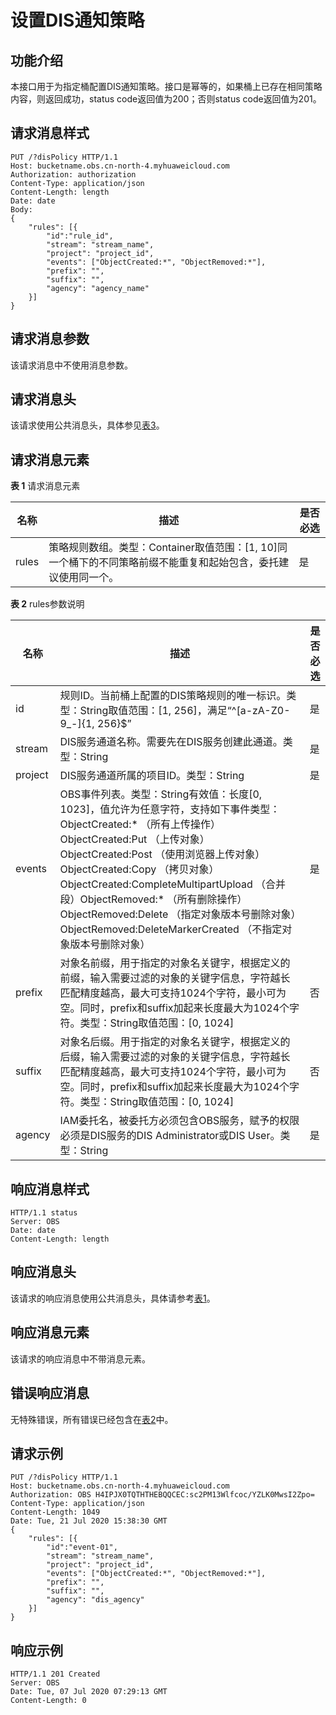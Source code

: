 # 设置DIS通知策略<a name="obs_04_0139"></a>

## 功能介绍<a name="section19372229152946"></a>

本接口用于为指定桶配置DIS通知策略。接口是幂等的，如果桶上已存在相同策略内容，则返回成功，status code返回值为200；否则status code返回值为201。

## 请求消息样式<a name="section51167945152946"></a>

```
PUT /?disPolicy HTTP/1.1
Host: bucketname.obs.cn-north-4.myhuaweicloud.com 
Authorization: authorization
Content-Type: application/json
Content-Length: length
Date: date
Body:
{
    "rules": [{
        "id":"rule_id",
        "stream": "stream_name",
        "project": "project_id",
        "events": ["ObjectCreated:*", "ObjectRemoved:*"],
        "prefix": "",
        "suffix": "",
        "agency": "agency_name"
    }]
}
```

## 请求消息参数<a name="section1298623631616"></a>

该请求消息中不使用消息参数。

## 请求消息头<a name="section16227023104816"></a>

该请求使用公共消息头，具体参见[表3](构造请求.md#table25197309)。

## 请求消息元素<a name="section23158684"></a>

**表 1**  请求消息元素

|名称|描述|是否必选|
|--|--|--|
|rules|策略规则数组。类型：Container取值范围：[1, 10]同一个桶下的不同策略前缀不能重复和起始包含，委托建议使用同一个。|是|


**表 2**  rules参数说明

|名称|描述|是否必选|
|--|--|--|
|id|规则ID。当前桶上配置的DIS策略规则的唯一标识。类型：String取值范围：[1, 256]，满足“^[a-zA-Z0-9_-]{1, 256}$”|是|
|stream|DIS服务通道名称。需要先在DIS服务创建此通道。类型：String|是|
|project|DIS服务通道所属的项目ID。类型：String|是|
|events|OBS事件列表。类型：String有效值：长度[0, 1023]，值允许为任意字符，支持如下事件类型：ObjectCreated:* （所有上传操作）ObjectCreated:Put （上传对象）ObjectCreated:Post （使用浏览器上传对象）ObjectCreated:Copy （拷贝对象）ObjectCreated:CompleteMultipartUpload （合并段）ObjectRemoved:* （所有删除操作）ObjectRemoved:Delete （指定对象版本号删除对象）ObjectRemoved:DeleteMarkerCreated （不指定对象版本号删除对象）|是|
|prefix|对象名前缀，用于指定的对象名关键字，根据定义的前缀，输入需要过滤的对象的关键字信息，字符越长匹配精度越高，最大可支持1024个字符，最小可为空。同时，prefix和suffix加起来长度最大为1024个字符。类型：String取值范围：[0, 1024]|否|
|suffix|对象名后缀。用于指定的对象名关键字，根据定义的后缀，输入需要过滤的对象的关键字信息，字符越长匹配精度越高，最大可支持1024个字符，最小可为空。同时，prefix和suffix加起来长度最大为1024个字符。类型：String取值范围：[0, 1024]|否|
|agency|IAM委托名，被委托方必须包含OBS服务，赋予的权限必须是DIS服务的DIS Administrator或DIS User。类型：String|是|


## 响应消息样式<a name="section920694152946"></a>

```
HTTP/1.1 status
Server: OBS
Date: date
Content-Length: length
```

## 响应消息头<a name="section8877856"></a>

该请求的响应消息使用公共消息头，具体请参考[表1](返回结果.md#d0e686)。

## 响应消息元素<a name="section12791844"></a>

该请求的响应消息中不带消息元素。

## 错误响应消息<a name="section48017739"></a>

无特殊错误，所有错误已经包含在[表2](错误码.md#d0e843)中。

## 请求示例<a name="section14482163815396"></a>

```
PUT /?disPolicy HTTP/1.1
Host: bucketname.obs.cn-north-4.myhuaweicloud.com 
Authorization: OBS H4IPJX0TQTHTHEBQQCEC:sc2PM13Wlfcoc/YZLK0MwsI2Zpo=
Content-Type: application/json
Content-Length: 1049
Date: Tue, 21 Jul 2020 15:38:30 GMT
{
    "rules": [{
        "id":"event-01",
        "stream": "stream_name",
        "project": "project_id",
        "events": ["ObjectCreated:*", "ObjectRemoved:*"],
        "prefix": "",
        "suffix": "",
        "agency": "dis_agency"
    }]
}
```

## 响应示例<a name="section76081155815"></a>

```
HTTP/1.1 201 Created
Server: OBS
Date: Tue, 07 Jul 2020 07:29:13 GMT
Content-Length: 0
```

